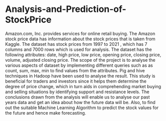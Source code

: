 # Analysis-and-Prediction-of-StockPrice

Amazon.com, Inc. provides services for online retail buying. The Amazon stock price data has information about the stock prices that is taken from Kaggle. The dataset has stock prices from 1997 to 2021 , which has 7 columns and 7000 rows which is used for analysis. The dataset has the following attributes: date, high price, low price, opening price, closing price, volume, adjusted closing price. The scope of the project is to analyse the various aspects of dataset by implementing different queries such as as count, sum, max, min to find values from the attributes. Pig and hive techniques in Hadoop have been used to analyse the result. This study is beneficial for traders and investors since it helps them determine the degree of price change, which in turn aids in comprehending market buying and selling situations by identifying support and resistance levels. The conclusions drawn from the analysis will enable us to analyse our past years data and get an idea about how the future data will be. Also, to find out the suitable Machine Learning Algorithm to predict the stock values for the future and hence make forecasting.
